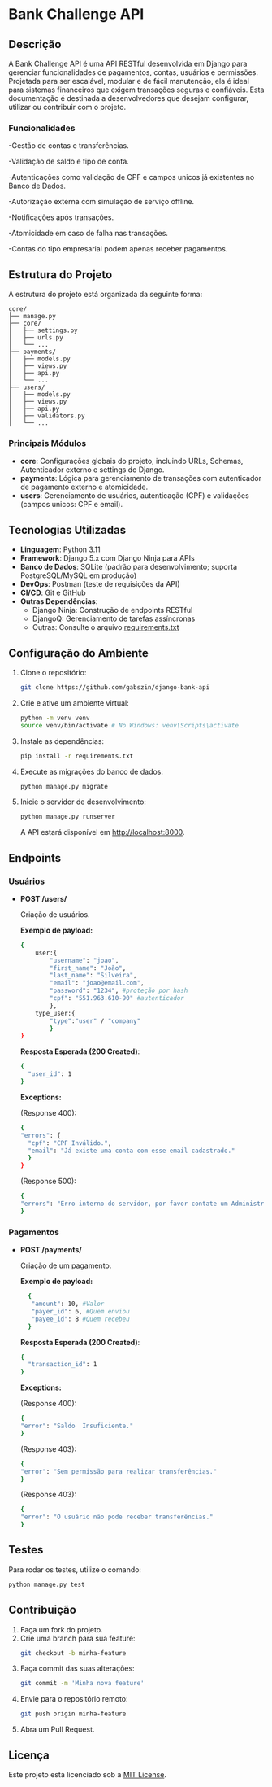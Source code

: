 # Bank Challenge API

## Descrição

A Bank Challenge API é uma API RESTful desenvolvida em Django para gerenciar funcionalidades de pagamentos, contas, usuários e permissões. Projetada para ser escalável, modular e de fácil manutenção, ela é ideal para sistemas financeiros que exigem transações seguras e confiáveis. Esta documentação é destinada a desenvolvedores que desejam configurar, utilizar ou contribuir com o projeto.

### Funcionalidades

-Gestão de contas e transferências.

-Validação de saldo e tipo de conta.

-Autenticações como validação de CPF e campos unicos já existentes no Banco de Dados.

-Autorização externa com simulação de serviço offline.

-Notificações após transações.

-Atomicidade em caso de falha nas transações.

-Contas do tipo empresarial podem apenas receber pagamentos.

## Estrutura do Projeto

A estrutura do projeto está organizada da seguinte forma:

```
core/
├── manage.py
├── core/
│   ├── settings.py
│   ├── urls.py
│   └── ...
├── payments/
│   ├── models.py
│   ├── views.py
│   ├── api.py
│   └── ...
├── users/
│   ├── models.py
│   ├── views.py
│   ├── api.py
│   ├── validators.py
│   └── ...
```

### Principais Módulos

- **core**: Configurações globais do projeto, incluindo URLs, Schemas, Autenticador externo e settings do Django.
- **payments**: Lógica para gerenciamento de transações com autenticador de pagamento externo e atomicidade.
- **users**: Gerenciamento de usuários, autenticação (CPF) e validações (campos unicos: CPF e email).

## Tecnologias Utilizadas

- **Linguagem**: Python 3.11
- **Framework**: Django 5.x com Django Ninja para APIs
- **Banco de Dados**: SQLite (padrão para desenvolvimento; suporta PostgreSQL/MySQL em produção)
- **DevOps**: Postman (teste de requisições da API)
- **CI/CD**: Git e GitHub
- **Outras Dependências**: 
  - Django Ninja: Construção de endpoints RESTful
  - DjangoQ: Gerenciamento de tarefas assíncronas
  - Outras: Consulte o arquivo [requirements.txt](requirements.txt)

## Configuração do Ambiente

1. Clone o repositório:
   ```bash
   git clone https://github.com/gabszin/django-bank-api
   ```

2. Crie e ative um ambiente virtual:
   ```bash
   python -m venv venv
   source venv/bin/activate # No Windows: venv\Scripts\activate
   ```

3. Instale as dependências:
   ```bash
   pip install -r requirements.txt
   ```

4. Execute as migrações do banco de dados:
   ```bash
   python manage.py migrate
   ```

5. Inicie o servidor de desenvolvimento:
   ```bash
   python manage.py runserver
   ```
   A API estará disponível em [http://localhost:8000](http://localhost:8000).

## Endpoints

### Usuários
- **POST /users/**
  
  Criação de usuários.
  
  **Exemplo de payload:**
  ```bash
  {
      user:{
          "username": "joao",
          "first_name": "João",
          "last_name": "Silveira",
          "email": "joao@email.com",
          "password": "1234", #proteção por hash
          "cpf": "551.963.610-90" #autenticador
          },
      type_user:{
          "type":"user" / "company" 
          }
  }
  ```
  **Resposta Esperada (200 Created)**:
  ```bash
  {
    "user_id": 1
  }
  ```
  **Exceptions:**
  
  (Response 400):
    ```bash
  {
    "errors": {
      "cpf": "CPF Inválido.",
      "email": "Já existe uma conta com esse email cadastrado."
      }
  }
  ```
  (Response 500):
    ```bash
  {
    "errors": "Erro interno do servidor, por favor contate um Administrador"
  }
  ```

### Pagamentos
- **POST /payments/**
  
  Criação de um pagamento.
  
   **Exemplo de payload:**
  ```bash
    {
     "amount": 10, #Valor
     "payer_id": 6, #Quem enviou
     "payee_id": 8 #Quem recebeu
    }
  ```
  **Resposta Esperada (200 Created)**:
  ```bash
  {
    "transaction_id": 1
  }
  ```
  **Exceptions:**
  
  
  (Response 400):
    ```bash
  {
    "error": "Saldo  Insuficiente."
  }
  ```
  (Response 403):
    ```bash
  {
    "error": "Sem permissão para realizar transferências."
  }
  ```
  (Response 403):
    ```bash
  {
    "error": "O usuário não pode receber transferências."
  }
  ```
    

## Testes

Para rodar os testes, utilize o comando:
```bash
python manage.py test
```

## Contribuição

1. Faça um fork do projeto.
2. Crie uma branch para sua feature:
   ```bash
   git checkout -b minha-feature
   ```
3. Faça commit das suas alterações:
   ```bash
   git commit -m 'Minha nova feature'
   ```
4. Envie para o repositório remoto:
   ```bash
   git push origin minha-feature
   ```
5. Abra um Pull Request.

## Licença

Este projeto está licenciado sob a [MIT License](LICENSE).

